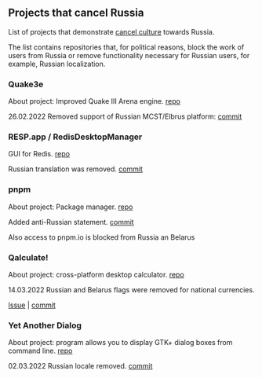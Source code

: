 Projects that cancel Russia
---------------------------

List of projects that demonstrate [cancel culture](https://en.wikipedia.org/wiki/Cancel_culture) towards Russia.

The list contains repositories that, for political reasons, block the work of users from Russia or remove functionality necessary for Russian users, for example, Russian localization.

### Quake3e

About project: Improved Quake III Arena engine. [repo](https://github.com/ec-/Quake3e)

26.02.2022 Removed support of Russian MCST/Elbrus platform: [commit](https://github.com/ec-/Quake3e/commit/50167f34e361bac156315e53efccb5a5d4acac80)


### RESP.app / RedisDesktopManager
GUI for Redis. [repo](https://github.com/uglide/RedisDesktopManager/)

Russian translation was removed. [commit](https://github.com/uglide/RedisDesktopManager/commit/8b2b357d9d233100f84a69f81ed22b8caa04fa22)


### pnpm

About project: Package manager. [repo](https://github.com/pnpm/pnpm/)

Added anti-Russian statement. [commit](https://github.com/pnpm/pnpm/commit/3c328ec465c597ff558c1f38afbfe2a0c1b02a83)

Also access to pnpm.io is blocked from Russia an Belarus


### Qalculate!

About project: cross-platform desktop calculator. [repo](https://github.com/Qalculate/qalculate-gtk)

14.03.2022 Russian and Belarus flags were removed for national currencies.

[Issue](https://github.com/Qalculate/qalculate-gtk/issues/389) | [commit](https://github.com/Qalculate/qalculate-gtk/commit/74c7413429b386f08028565f16f537204217b456)

### Yet Another Dialog

About project: program allows you to display GTK+ dialog boxes from command line. [repo](https://github.com/v1cont/yad)

02.03.2022 Russian locale removed. [commit](https://github.com/v1cont/yad/commit/e38f7fa71aa9b2dff408ae14ca7133e4fdc4b02a)
